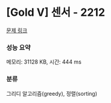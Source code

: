 # [Gold V] 센서 - 2212 

[문제 링크](https://www.acmicpc.net/problem/2212) 

### 성능 요약

메모리: 31128 KB, 시간: 444 ms

### 분류

그리디 알고리즘(greedy), 정렬(sorting)

